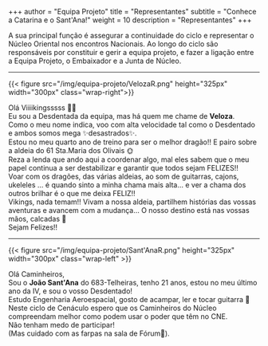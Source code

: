 +++
author = "Equipa Projeto"
title = "Representantes"
subtitle = "Conhece a Catarina e o Sant'Ana!"
weight = 10
description = "Representantes"
+++

A sua principal função é assegurar a continuidade do ciclo e representar o Núcleo Oriental nos encontros Nacionais.
Ao longo do ciclo são responsáveis por constituir e gerir a equipa projeto, e fazer a ligação entre a Equipa Projeto, o Embaixador e a Junta de Núcleo.

---
<!--more-->

{{< figure src="/img/equipa-projeto/VelozaR.png" height="325px" width="300px" class="wrap-right">}}


Olá Viiiikingsssss 🤘🏼 \
Eu sou a Desdentada da equipa, mas há quem me chame de **Veloza**. \
Como o meu nome indica, voo com alta velocidade tal como o Desdentado e ambos somos mega ✨desastrados✨. \
Estou no meu quarto ano de treino para ser o melhor dragão!! E pairo sobre a aldeia do 61 Sta.Maria dos Olivais 🌞 \
Reza a lenda que ando aqui a coordenar algo, mal eles sabem que o meu papel continua a ser destabilizar e garantir que todos sejam FELIZES!! \
Voar com os dragões, das várias aldeias, ao som de guitarras, cajons, ukeleles … é quando sinto a minha chama mais alta… e ver a chama dos outros brilhar é o que me deixa FELIZ!! \
Vikings, nada temam!! Vivam a nossa aldeia, partilhem histórias das vossas aventuras e avancem com a mudança… O nosso destino está nas vossas mãos, calcadas 🤭 \
Sejam Felizes!!


---

​{{< figure src="/img/equipa-projeto/Sant'AnaR.png" height="325px" width="300px" class="wrap-left" >}}


Olá Caminheiros, \
Sou o **João Sant'Ana** do 683-Telheiras, tenho 21 anos, estou no meu último ano da IV, e sou o vosso Desdentado! \
Estudo Engenharia Aeroespacial, gosto de acampar, ler e tocar guitarra 🤘 \
Neste ciclo de Cenáculo espero que os Caminheiros do Núcleo compreendam melhor como podem usar o poder que têm no CNE. \
Não tenham medo de participar! \
(Mas cuidado com as farpas na sala de Fórum👀).